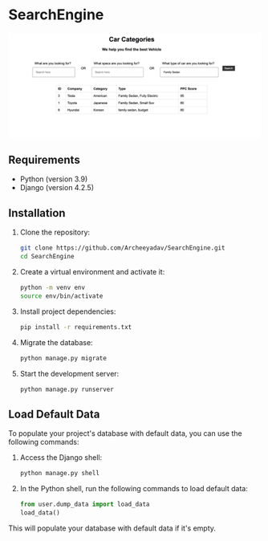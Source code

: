 # SearchEngine

![Search Data](https://github.com/Archeeyadav/SearchEngine/blob/main/home.png?raw=true)

## Requirements

- Python (version 3.9)
- Django (version 4.2.5)

## Installation

1. Clone the repository:

    ```bash
    git clone https://github.com/Archeeyadav/SearchEngine.git
    cd SearchEngine
    ```

2. Create a virtual environment and activate it:

    ```bash
    python -m venv env
    source env/bin/activate
    ```

3. Install project dependencies:

    ```bash
    pip install -r requirements.txt
    ```

4. Migrate the database:

    ```bash
    python manage.py migrate
    ```

5. Start the development server:

    ```bash
    python manage.py runserver
    ```

## Load Default Data

To populate your project's database with default data, you can use the following commands:

1. Access the Django shell:

    ```bash
    python manage.py shell
    ```

2. In the Python shell, run the following commands to load default data:

    ```python
    from user.dump_data import load_data
    load_data()
    ```

This will populate your database with default data if it's empty.
